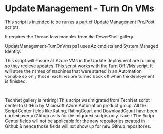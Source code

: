 ﻿Update Management - Turn On VMs
===============================

            


This script is intended to be run as a part of Update Management Pre/Post scripts.

It requires the ThreadJobs modules from the PowerShell gallery.


UpdateManagement-TurnOnVms.ps1 uses Az cmdlets and System Managed Identity.

This script will ensure all Azure VMs in the Update Deployment are running so they recieve updates.
This script works with the [Turn Off VMs](https://gallery.technet.microsoft.com/Update-Management-Turn-Off-be60ed99) script. It will store the names of machines that were started in an Automation variable so only those machines are turned back off when the deployment is finished.


 





        
    
TechNet gallery is retiring! This script was migrated from TechNet script center to GitHub by Microsoft Azure Automation product group. All the Script Center fields like Rating, RatingCount and DownloadCount have been carried over to Github as-is for the migrated scripts only. Note : The Script Center fields will not be applicable for the new repositories created in Github & hence those fields will not show up for new Github repositories.
